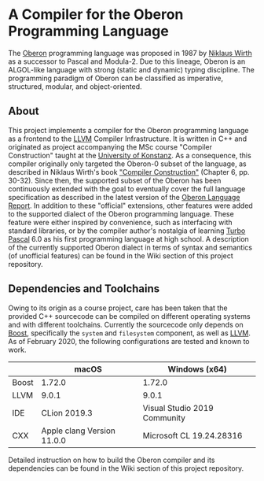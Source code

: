 # A Compiler for the Oberon Programming Language

The [Oberon](https://www.ethoberon.ethz.ch) programming language was proposed in 1987 by 
[Niklaus Wirth](https://people.inf.ethz.ch/wirth/) as a successor to Pascal and Modula-2. Due to this lineage, Oberon 
is an ALGOL-like language with strong (static and dynamic) typing discipline. The programming paradigm of Oberon can 
be classified as imperative, structured, modular, and object-oriented.

## About

This project implements a compiler for the Oberon programming language as a frontend to the [LLVM](http://llvm.org)
Compiler Infrastructure. It is written in C++ and originated as project accompanying the MSc course "Compiler 
Construction" taught at the [University of Konstanz](https://uni.kn). As a consequence, this compiler originally only
targeted the Oberon-0 subset of the language, as described in Niklaus Wirth's book 
["Compiler Construction"](http://www.ethoberon.ethz.ch/WirthPubl/CBEAll.pdf) (Chapter 6, pp. 30-32). Since then, the
supported subset of the Oberon has been continuously extended with the goal to eventually cover the full language 
specification as described in the latest version of the [Oberon Language Report](https://inf.ethz.ch/personal/wirth/Oberon/Oberon07.Report.pdf).
In addition to these "official" extensions, other features were added to the supported dialect of the Oberon programming language.
These feature were either inspired by convenience, such as interfacing with standard libraries, or by the compiler 
author's nostalgia of learning [Turbo Pascal](https://en.wikipedia.org/wiki/Turbo_Pascal) 6.0 as his first programming 
language at high school. A description of the currently supported Oberon dialect in terms of syntax and semantics (of
unofficial features) can be found in the Wiki section of this project repository.

## Dependencies and Toolchains

Owing to its origin as a course project, care has been taken that the provided C++ sourcecode can be compiled on
different operating systems and with different toolchains. Currently the sourcecode only depends on 
[Boost](https://www.boost.org), specifically the `system` and `filesystem` component, as well as  [LLVM](http://llvm.org).
As of February 2020, the following configurations are tested and known to work.

|      | macOS                       | Windows (x64)                | 
|------|-----------------------------|------------------------------|
|Boost | 1.72.0                      | 1.72.0                       |
|LLVM  | 9.0.1                       | 9.0.1                        |
|IDE   | CLion 2019.3                | Visual Studio 2019 Community |
|CXX   | Apple clang Version 11.0.0  | Microsoft CL 19.24.28316     |
 
Detailed instruction on how to build the Oberon compiler and its dependencies can be found in the Wiki section of this
project repository.
 


